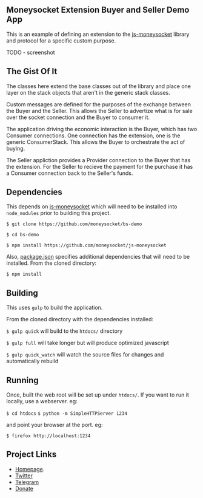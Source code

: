 Moneysocket Extension Buyer and Seller Demo App
-----

This is an example of defining an extension to the [js-moneysocket](https://github.com/moneysocket/js-moneysocket) library and protocol for a specific custom purpose.


TODO - screenshot


The Gist Of It
------------------------------------------------------------------------

The classes here extend the base classes out of the library and place one layer on the stack objects that aren't in the generic stack classes.

Custom messages are defined for the purposes of the exchange between the Buyer and the Seller. This allows the Seller to advertize what is for sale over the socket connection and the Buyer to consumer it.

The application driving the economic interaction is the Buyer, which has two Consumer connections. One connection has the extension, one is the generic ConsumerStack. This allows the Buyer to orchestrate the act of buying.

The Seller appliction provides a Provider connection to the Buyer that has the extension. For the Seller to recieve the payment for the purchase it has a Consumer connection back to the Seller's funds.


Dependencies
------------------------------------------------------------------------

This depends on [js-moneysocket](https://github.com/moneysocket/js-moneysocket) which will need to be installed into `node_modules` prior to building this project.

`$ git clone https://github.com/moneysocket/bs-demo`

`$ cd bs-demo`

`$ npm install https://github.com/moneysocket/js-moneysocket`

Also, [package.json](package.json) specifies additional dependencies that will need to be installed. From the cloned directory:

`$ npm install`

Building
------------------------------------------------------------------------

This uses `gulp` to build the application.

From the cloned directory with the dependencies installed:

`$ gulp quick` will build to the `htdocs/` directory

`$ gulp full` will take longer but will produce optimized javascript

`$ gulp quick_watch` will watch the source files for changes and automatically rebuild


Running
------------------------------------------------------------------------

Once, built the web root will be set up under `htdocs/`. If you want to run it locally, use a webserver. eg:

`$ cd htdocs`
`$ python -m SimpleHTTPServer 1234`

and point your browser at the port. eg:

`$ firefox http://localhost:1234`

Project Links
------------------------------------------------------------------------

- [Homepage](https://socket.money).
- [Twitter](https://twitter.com/moneysocket)
- [Telegram](https://t.me/moneysocket)
- [Donate](https://socket.money/#donate)

